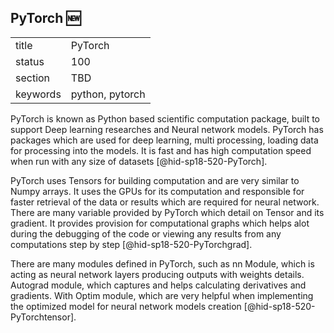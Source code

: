 ## PyTorch :new:


|          |         |
| -------- | ------- |
| title    | PyTorch |
| status   | 100      |
| section  | TBD     |
| keywords | python, pytorch     |


PyTorch is known as Python based scientific computation package, built to 
support Deep learning researches and Neural network models. PyTorch has 
packages which are used for deep learning, multi processing, loading 
data for processing into the models. It is fast and has high computation 
speed when run with any size of datasets [@hid-sp18-520-PyTorch]. 

PyTorch uses Tensors for building computation and are very similar to
Numpy arrays. It uses the GPUs for its computation and responsible for 
faster retrieval of the data or results which are required for neural 
network. There are many variable provided by PyTorch which detail on 
Tensor and its gradient. It provides provision for computational graphs 
which helps alot during the debugging of the code or viewing any results 
from any computations step by step [@hid-sp18-520-PyTorchgrad].

There are many modules defined in PyTorch, such as nn Module, which is 
acting as neural network layers producing outputs with 
weights details. Autograd module, which captures and helps calculating 
derivatives and gradients. With Optim module, which are very helpful when 
implementing the optimized model for neural network models creation 
[@hid-sp18-520-PyTorchtensor].
